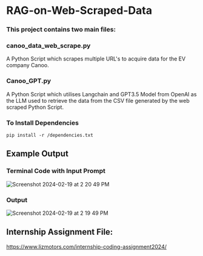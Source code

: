 # RAG-on-Web-Scraped-Data
### This project contains two main files:

### canoo_data_web_scrape.py
A Python Script which scrapes multiple URL's to acquire data for the EV company Canoo.

### Canoo_GPT.py
A Python Script which utilises Langchain and GPT3.5 Model from OpenAI as the LLM used to retrieve the data from the CSV file generated by the web scraped Python Script.

### To Install Dependencies
``` pip install -r /dependencies.txt ```

## Example Output
### Terminal Code with Input Prompt
![Screenshot 2024-02-19 at 2 20 49 PM](https://github.com/rohansrinivasan/RAG-on-Web-Scraped-Data/assets/102278418/5301154d-98e6-4c6c-9400-1a63bc0cace7)
### Output 
![Screenshot 2024-02-19 at 2 19 49 PM](https://github.com/rohansrinivasan/RAG-on-Web-Scraped-Data/assets/102278418/84aae1eb-4e80-44bf-8181-79ac03446c56)


## Internship Assignment File:
https://www.lizmotors.com/internship-coding-assignment2024/
